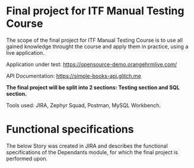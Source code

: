 # Final project for ITF Manual Testing Course

The scope of the final project for ITF Manual Testing Course is to use all gained knowledge throught the course and apply them in practice, using a live application.

Application under test: https://opensource-demo.orangehrmlive.com/

API Documentation: https://simple-books-api.glitch.me

__The final project will be split into 2 sections: Testing section and SQL section.__

Tools used: JIRA, Zephyr Squad, Postman, MySQL Workbench.

# Functional specifications

The below Story was created in JIRA and describes the functional specifications of the Dependants module, for which the final project is performed upon.
